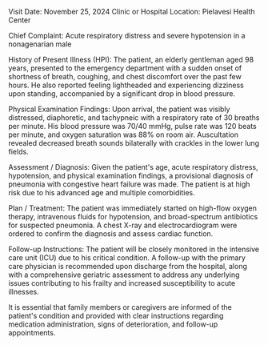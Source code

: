  Visit Date: November 25, 2024
Clinic or Hospital Location: Pielavesi Health Center

Chief Complaint: Acute respiratory distress and severe hypotension in a nonagenarian male

History of Present Illness (HPI): The patient, an elderly gentleman aged 98 years, presented to the emergency department with a sudden onset of shortness of breath, coughing, and chest discomfort over the past few hours. He also reported feeling lightheaded and experiencing dizziness upon standing, accompanied by a significant drop in blood pressure.

Physical Examination Findings: Upon arrival, the patient was visibly distressed, diaphoretic, and tachypneic with a respiratory rate of 30 breaths per minute. His blood pressure was 70/40 mmHg, pulse rate was 120 beats per minute, and oxygen saturation was 88% on room air. Auscultation revealed decreased breath sounds bilaterally with crackles in the lower lung fields.

Assessment / Diagnosis: Given the patient's age, acute respiratory distress, hypotension, and physical examination findings, a provisional diagnosis of pneumonia with congestive heart failure was made. The patient is at high risk due to his advanced age and multiple comorbidities.

Plan / Treatment: The patient was immediately started on high-flow oxygen therapy, intravenous fluids for hypotension, and broad-spectrum antibiotics for suspected pneumonia. A chest X-ray and electrocardiogram were ordered to confirm the diagnosis and assess cardiac function.

Follow-up Instructions: The patient will be closely monitored in the intensive care unit (ICU) due to his critical condition. A follow-up with the primary care physician is recommended upon discharge from the hospital, along with a comprehensive geriatric assessment to address any underlying issues contributing to his frailty and increased susceptibility to acute illnesses.

It is essential that family members or caregivers are informed of the patient's condition and provided with clear instructions regarding medication administration, signs of deterioration, and follow-up appointments.